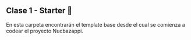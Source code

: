 ## Clase 1 - Starter 🍕

En esta carpeta encontrarán el template base desde el cual se comienza a codear el proyecto Nucbazappi.
